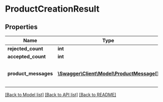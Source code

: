 # ProductCreationResult

## Properties
Name | Type | Description | Notes
------------ | ------------- | ------------- | -------------
**rejected_count** | **int** |  | [optional] 
**accepted_count** | **int** |  | [optional] 
**product_messages** | [**\Swagger\Client\Model\ProductMessage[]**](ProductMessage.md) | Messages about the rejected products. | [optional] 

[[Back to Model list]](../README.md#documentation-for-models) [[Back to API list]](../README.md#documentation-for-api-endpoints) [[Back to README]](../README.md)


